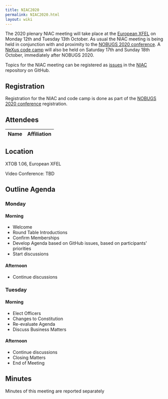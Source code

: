 ```yaml
---
title: NIAC2020
permalink: NIAC2020.html
layout: wiki
---
```


The 2020 plenary NIAC meeting will take place at the [European XFEL](https://www.xfel.eu/) on  Monday 12th and Tuesday 13th October.
As usual the NIAC meeting is being held in conjunction with and proximity to the [NOBUGS 2020 conference](http://tiny.cc/nobugs2020).
A [NeXus code camp](https://www.nexusformat.org/CodeCamp2020-2.html) will also be held on Saturday 17th and Sunday 18th October, immediately after NOBUGS 2020.

Topics for the NIAC meeting can be registered as
[issues](https://github.com/nexusformat/NIAC/issues) in the
[NIAC](https://github.com/nexusformat/NIAC) repository on GitHub.

## Registration

Registration for the NIAC and code camp is done as part of the [NOBUGS 2020 conference](http://tiny.cc/nobugs2020) registration.

## Attendees

Name|Affiliation
----|----

## Location

XTOB 1.06, European XFEL

Video Conference: TBD

## Outline Agenda

### Monday

#### Morning
* Welcome
* Round Table Introductions
* Confirm Memberships
* Develop Agenda based on GitHub issues, based on participants' priorities
* Start discussions

#### Afternoon
* Continue discussions

### Tuesday

#### Morning
* Elect Officers
* Changes to Constitution
* Re-evaluate Agenda
* Discuss Business Matters

#### Afternoon
* Continue discussions
* Closing Matters
* End of Meeting

## Minutes

Minutes of this meeting are reported separately
